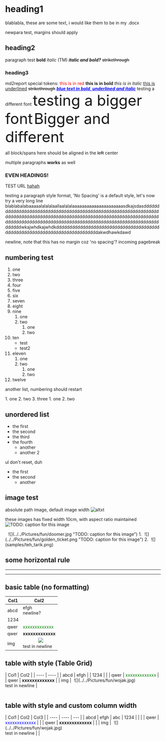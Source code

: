 # heading1

blablabla, these are some text, i would like them to be in my .docx

newpara test, margins should apply

## heading2

paragraph test **bold** *italic* (TM)
***italic and bold?***
~~strikethrough~~

### heading3

md2report special tokens:
<font color=red>this is in red</font>
<b>this is in bold</b>
<i>this is in italic</i>
<u>this is underlined</u>
<strike>strikethrough</strike>
<font color=blue><b><i><u>blue text in bold, underlined and italic</u></i></b></font>
<font name=Arial>testing a different font</font>
<font size=20pt>testing a bigger font</font>
<font name=Arial size=20pt>Bigger and different</font>

<align center>
all block/spans here should be aligned in the <strike>left</strike> center

multiple paragraphs **works** as <font name=Consolas>well</font>

### EVEN HEADINGS!

TEST URL
[hahah](https://google.com)

</align>

<para style='No Spacing'>
testing a paragraph style format, 'No Spacing' is a default style, let's now try a very long line blablabalabaaaaalalalalaallaalalalaaaaaaaaaaaaaaaaaaaaasdkajsdasddddddddddddddddddddddddddddddddddddddddddddddddddddddddddddddddddddddddddddddddddddddddddddddddddddddddddddddddddddddddddddddddddddddddddddddddddddddddddddddddddddddddddddddddddddddddddwkajwhdkajwhdkddddddddddddddddddddddddddddddddddddddddddddddddddddddddddddddddddddddddddakwdhawkdawd

newline, note that this has no margin coz 'no spacing'? incoming pagebreak
</para>

<pgbr>

## numbering test

1. one
2. two
3. three
4. four
5. five
6. six
7. seven
8. eight
9. nine
    1. one
    2. two
        1. one
        2. two
10. ten
    - test
    - test2
11. eleven
    1. one
    2. two
        1. one
        2. two
12. twelve

another list, numbering should restart

<align center>
1. one
2. two
3. three
  1. one
  2. two
</align>

## unordered list

- the first
- the second
- the third
- the fourth
  - another
  - another 2

ul don't reset, duh

- the first
- the second
  - another

## image test

absolute path image, default image width
![altxt](../../Pictures/fun/chad.jpg "TODO: caption for this image")

these images has fixed width 10cm, with aspect ratio maintained
<img width=10cm>![](../../Pictures/fun/chad.jpg "TODO: caption for this image")</img>

<align center>
<img width=10cm>![](../../Pictures/fun/doomer.jpg "TODO: caption for this image")</img>
</align>

<align center>
1. <img width=5cm>![](../../Pictures/fun/golden_ticket.png "TODO: caption for this image")</img>
2. <img width=5cm>![](samples/teh_tarik.png)</img>
</align>


<pgbr>

## some horizontal rule

<hr>
<hr dashsmall>

<pgbr>

## basic table (no formatting)

| Col1 | Col2 |
| ---- | ---- |
| abcd | efgh<br>newline? |
| 1234 |  |
| qwer | <font color=green>xxxxxxxxxxxxx</font> |
| qwer | <font name=Arial><b>xxxxxxxxxxxxx</b></font> |
| img | <img width=50mm>![](../../Pictures/fun/wojak.jpg)</img><br>test in newline |

## table with style (Table Grid)

<table style='Table Grid'>
| Col1 | Col2 |
| ---- | ---- |
| abcd | efgh |
| 1234 |  |
| qwer | <font color=green>xxxxxxxxxxxxx</font> |
| qwer | <font name=Arial><b>xxxxxxxxxxxxx</b></font> |
| img | <img width=5cm>![](../../Pictures/fun/wojak.jpg)</img><br>test in newline |
</table>

## table with style and custom column width

<table style='Table Grid' column_widths='5cm, 8cm, 1cm'>
| Col1 | Col2 | Col3 |
| ---- | ---- | --- |
| abcd | efgh | abc
| 1234 |  | |
| qwer | <font color=blue>xxxxxxxxxxxxx</font> | |
| qwer | <font name=Arial><b>xxxxxxxxxxxxx</b></font> | |
| img | <img width=5cm>![](../../Pictures/fun/wojak.jpg)</img><br>test in newline | |
</table>
